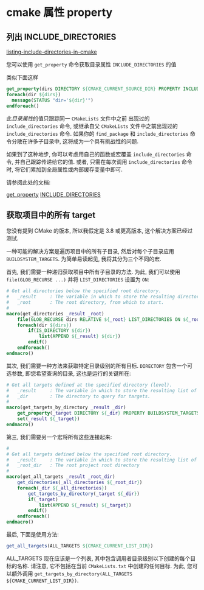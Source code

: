 # cmake 属性 property

## 列出 INCLUDE_DIRECTORIES

[listing-include-directories-in-cmake](https://stackoverflow.com/questions/6902149/listing-include-directories-in-cmake)

您可以使用 `get_property` 命令获取目录属性 `INCLUDE_DIRECTORIES` 的值

类似下面这样

```cmake
get_property(dirs DIRECTORY ${CMAKE_CURRENT_SOURCE_DIR} PROPERTY INCLUDE_DIRECTORIES)
foreach(dir ${dirs})
  message(STATUS "dir='${dir}'")
endforeach()
```

此*目录属性*的值只跟踪同一 `CMakeLists` 文件中之前
出现过的 `include_directories` 命令,
或继承自父 `CMakeLists` 文件中之前出现过的 `include_directories` 命令.
如果你的 `find_package` 和 `include_directories`
命令分散在许多子目录中, 这将成为一个具有挑战性的问题.

如果到了这种地步, 你可以考虑用自己的函数或宏覆盖 `include_directories` 命令, 并自己跟踪传递给它的值.
或者, 只需在每次调用 `include_directories` 命令时,
将它们累加到全局属性或内部缓存变量中即可.

请参阅此处的文档:

[get_property](https://cmake.org/cmake/help/latest/command/get_property.html)
[INCLUDE_DIRECTORIES](https://cmake.org/cmake/help/latest/prop_dir/INCLUDE_DIRECTORIES.html)

## 获取项目中的所有 target

您没有提到 CMake 的版本, 所以我假定是 3.8 或更高版本, 这个解决方案已经过测试.

一种可能的解决方案是遍历项目中的所有子目录,
然后对每个子目录应用 `BUILDSYSTEM_TARGETS`.
为简单易读起见, 我将其分为三个不同的宏.

首先, 我们需要一种递归获取项目中所有子目录的方法.
为此, 我们可以使用 `file(GLOB_RECURSE ...)` 并将 `LIST_DIRECTORIES` 设置为 `ON`:

```cmake
# Get all directories below the specified root directory.
#   _result     : The variable in which to store the resulting directory list
#   _root       : The root directory, from which to start.
#
macro(get_directories _result _root)
    file(GLOB_RECURSE dirs RELATIVE ${_root} LIST_DIRECTORIES ON ${_root}/*)
    foreach(dir ${dirs})
        if(IS_DIRECTORY ${dir})
            list(APPEND ${_result} ${dir})
        endif()
    endforeach()
endmacro()
```

其次, 我们需要一种方法来获取特定目录级别的所有目标.
`DIRECTORY` 包含一个可选参数, 即您希望查询的目录, 这也是运行的关键所在:

```cmake
# Get all targets defined at the specified directory (level).
#   _result     : The variable in which to store the resulting list of targets.
#   _dir        : The directory to query for targets.
#
macro(get_targets_by_directory _result _dir)
    get_property(_target DIRECTORY ${_dir} PROPERTY BUILDSYSTEM_TARGETS)
    set(_result ${_target})
endmacro()
```

第三, 我们需要另一个宏将所有这些连接起来:

```cmake
#
# Get all targets defined below the specified root directory.
#   _result     : The variable in which to store the resulting list of targets.
#   _root_dir   : The root project root directory
#
macro(get_all_targets _result _root_dir)
    get_directories(_all_directories ${_root_dir})
    foreach(_dir ${_all_directories})
        get_targets_by_directory(_target ${_dir})
        if(_target)
            list(APPEND ${_result} ${_target})
        endif()
    endforeach()
endmacro()
```

最后, 下面是使用方法:

```cmake
get_all_targets(ALL_TARGETS ${CMAKE_CURRENT_LIST_DIR})
```

ALL_TARGETS 现在应该是一个列表, 其中包含调用者目录级别以下创建的每个目标的名称.
请注意, 它不包括在当前 `CMakeLists.txt` 中创建的任何目标.
为此, 您可以额外调用 `get_targets_by_directory(ALL_TARGETS ${CMAKE_CURRENT_LIST_DIR})`.
